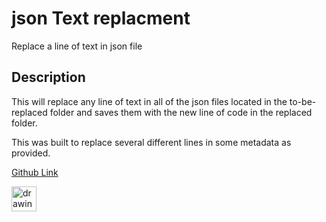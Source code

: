 # json Text replacment
Replace a line of text in json file

## Description 

This will replace any line of text in all of the json files located in the 
to-be-replaced folder and saves them with the new line of code in the 
replaced folder.

This was built to replace several different lines in some metadata as provided.

[Github Link](https://github.com/BlainThomas)

<img src="https://cdn3.emoji.gg/emojis/1887_python.png" alt="drawing" width="40"/>
